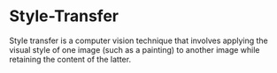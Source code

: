 # Style-Transfer
Style transfer is a computer vision technique that involves applying the visual style of one image (such as a painting) to another image while retaining the content of the latter.
